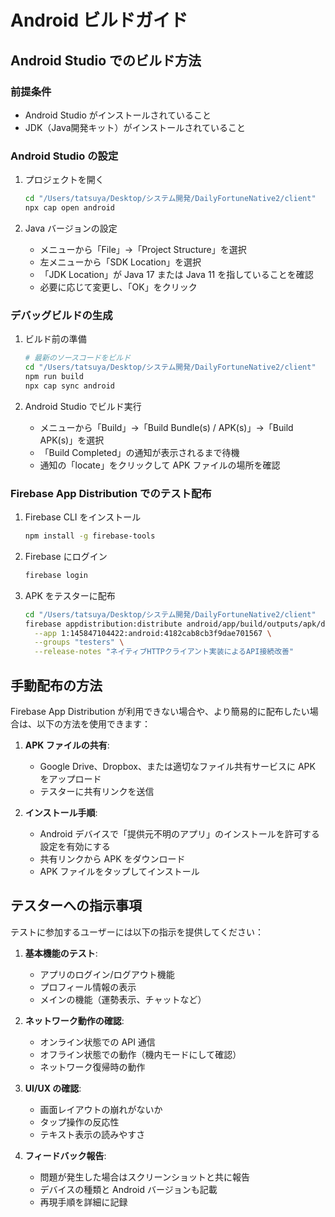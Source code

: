 # Android ビルドガイド

## Android Studio でのビルド方法

### 前提条件
- Android Studio がインストールされていること
- JDK（Java開発キット）がインストールされていること

### Android Studio の設定

1. プロジェクトを開く
   ```bash
   cd "/Users/tatsuya/Desktop/システム開発/DailyFortuneNative2/client"
   npx cap open android
   ```

2. Java バージョンの設定
   - メニューから「File」→「Project Structure」を選択
   - 左メニューから「SDK Location」を選択
   - 「JDK Location」が Java 17 または Java 11 を指していることを確認
   - 必要に応じて変更し、「OK」をクリック

### デバッグビルドの生成

1. ビルド前の準備
   ```bash
   # 最新のソースコードをビルド
   cd "/Users/tatsuya/Desktop/システム開発/DailyFortuneNative2/client"
   npm run build
   npx cap sync android
   ```

2. Android Studio でビルド実行
   - メニューから「Build」→「Build Bundle(s) / APK(s)」→「Build APK(s)」を選択
   - 「Build Completed」の通知が表示されるまで待機
   - 通知の「locate」をクリックして APK ファイルの場所を確認

### Firebase App Distribution でのテスト配布

1. Firebase CLI をインストール
   ```bash
   npm install -g firebase-tools
   ```

2. Firebase にログイン
   ```bash
   firebase login
   ```

3. APK をテスターに配布
   ```bash
   cd "/Users/tatsuya/Desktop/システム開発/DailyFortuneNative2/client"
   firebase appdistribution:distribute android/app/build/outputs/apk/debug/app-debug.apk \
     --app 1:145847104422:android:4182cab8cb3f9dae701567 \
     --groups "testers" \
     --release-notes "ネイティブHTTPクライアント実装によるAPI接続改善"
   ```

## 手動配布の方法

Firebase App Distribution が利用できない場合や、より簡易的に配布したい場合は、以下の方法を使用できます：

1. **APK ファイルの共有**:
   - Google Drive、Dropbox、または適切なファイル共有サービスに APK をアップロード
   - テスターに共有リンクを送信

2. **インストール手順**:
   - Android デバイスで「提供元不明のアプリ」のインストールを許可する設定を有効にする
   - 共有リンクから APK をダウンロード
   - APK ファイルをタップしてインストール

## テスターへの指示事項

テストに参加するユーザーには以下の指示を提供してください：

1. **基本機能のテスト**:
   - アプリのログイン/ログアウト機能
   - プロフィール情報の表示
   - メインの機能（運勢表示、チャットなど）

2. **ネットワーク動作の確認**:
   - オンライン状態での API 通信
   - オフライン状態での動作（機内モードにして確認）
   - ネットワーク復帰時の動作

3. **UI/UX の確認**:
   - 画面レイアウトの崩れがないか
   - タップ操作の反応性
   - テキスト表示の読みやすさ

4. **フィードバック報告**:
   - 問題が発生した場合はスクリーンショットと共に報告
   - デバイスの種類と Android バージョンも記載
   - 再現手順を詳細に記録